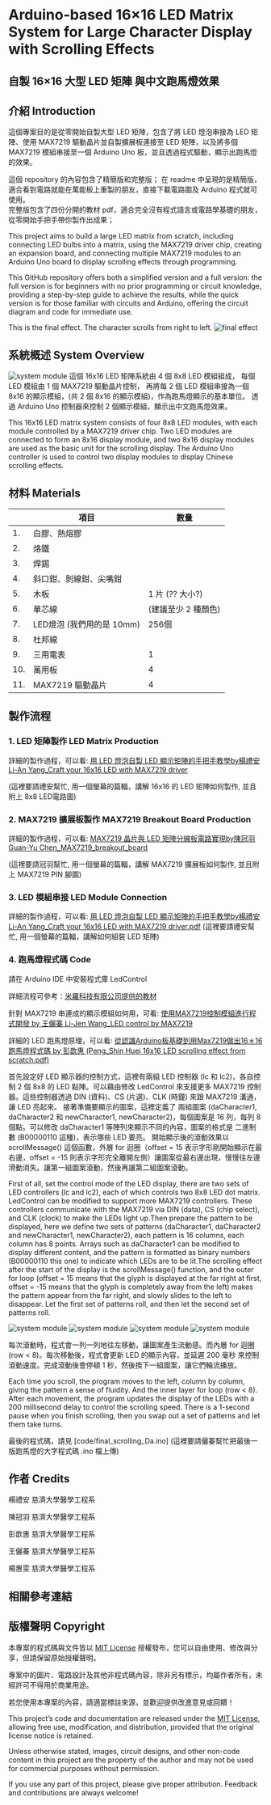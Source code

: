 # Arduino-based 16×16 LED Matrix System for Large Character Display with Scrolling Effects
## 自製 16×16 大型 LED 矩陣 與中文跑馬燈效果

## 介紹 Introduction

這個專案目的是從零開始自製大型 LED 矩陣，包含了將 LED 燈泡串接為 LED 矩陣、使用 MAX7219 驅動晶片並自製擴展板連接至 LED 矩陣，以及將多個 MAX7219 模組串接至一個 Arduino Uno 板，並且透過程式驅動，顯示出跑馬燈的效果。

這個 repository 的內容包含了精簡版和完整版；
在 readme 中呈現的是精簡版，適合看到電路就能在萬能板上重製的朋友，直接下載電路圖及 Arduino 程式就可使用。  
完整版包含了四份分開的教材 pdf，適合完全沒有程式語言或電路學基礎的朋友，從零開始手把手帶你製作出成果；

This project aims to build a large LED matrix from scratch, including connecting LED bulbs into a matrix, using the MAX7219 driver chip, creating an expansion board, and connecting multiple MAX7219 modules to an Arduino Uno board to display scrolling effects through programming. 

This GitHub repository offers both a simplified version and a full version: the full version is for beginners with no prior programming or circuit knowledge, providing a step-by-step guide to achieve the results, while the quick version is for those familiar with circuits and Arduino, offering the circuit diagram and code for immediate use.

This is the final effect. The character scrolls from right to left.
![final effect](./img_readme/final_show.jpg)

## 系統概述 System Overview

![system module](./img_readme/system_modules.jpg)
這個 16x16 LED 矩陣系統由 4 個 8x8 LED 模組組成，
每個 LED 模組由 1 個 MAX7219 驅動晶片控制，
再將每 2 個 LED 模組串接為一個 8x16 的顯示模組，(共 2 個 8x16 的顯示模組)，作為跑馬燈顯示的基本單位。
透過 Arduino Uno 控制器來控制 2 個顯示模組，顯示出中文跑馬燈效果。

This 16x16 LED matrix system consists of four 8x8 LED modules, with each module controlled by a MAX7219 driver chip. 
Two LED modules are connected to form an 8x16 display module, and two 8x16 display modules are used as the basic unit for the scrolling display. 
The Arduino Uno controller is used to control two display modules to display Chinese scrolling effects.



## 材料 Materials

|     | 項目                   | 數量                |
| --- | ---------------------- | ------------------- |
| 1.  | 白膠、熱熔膠           |                     |
| 2.  | 烙鐵                   |                     |
| 3.  | 焊錫                   |                     |
| 4.  | 斜口鉗、剝線鉗、尖嘴鉗 |                     |
| 5.  | 木板                   | 1 片  (?? 大小?)              |
| 6.  | 單芯線                 | (建議至少 2 種顏色) |
| 7.  | LED燈泡 (我們用的是 10mm)         | 256個               |
| 8.  | 杜邦線                 |                     |
| 9.  | 三用電表               | 1                   |
| 10. | 萬用板                 | 4                   |
| 11. | MAX7219 驅動晶片       | 4                   |

## 製作流程 
### 1. LED 矩陣製作 LED Matrix Production
詳細的製作過程，可以看: [用 LED 燈泡自製 LED 顯示矩陣的手把手教學by楊禮安 Li-An Yang_Craft your 16x16 LED with MAX7219 driver](Li-An%20Yang_Craft%20your%2016x16%20LED%20with%20MAX7219%20driver.pdf)

(這裡要請禮安幫忙, 用一個螢幕的篇輻，講解 16x16 的 LED 矩陣如何製作, 並且附上 8x8 LED電路圖)

### 2. MAX7219 擴展板製作 MAX7219 Breakout Board Production
詳細的製作過程，可以看: [MAX7219
晶片與 LED 矩陣分線板電路實現by陳冠羽 Guan-Yu Chen_MAX7219_breakout_board](Guan-Yu%20Chen_MAX7219_breakout_board.pdf)

(這裡要請冠羽幫忙, 用一個螢幕的篇輻，講解 MAX7219 擴展板如何製作, 並且附上 MAX7219 PIN 腳圖)

### 3. LED 模組串接 LED Module Connection
詳細的製作過程，可以看: [用 LED 燈泡自製 LED 顯示矩陣的手把手教學by楊禮安 Li-An Yang_Craft your 16x16 LED with MAX7219 driver.pdf](Li-An%20Yang_Craft%20your%2016x16%20LED%20with%20MAX7219%20driver.pdf)
(這裡要請禮安幫忙, 用一個螢幕的篇輻，講解如何組裝 LED 矩陣)

### 4. 跑馬燈程式碼 Code
請在 Arduino IDE 中安裝程式庫 LedControl

詳細流程可參考：[米羅科技有限公司提供的教材](https://shop.mirotek.com.tw/tutorial/arduino-max7219)

針對 MAX7219 串連成的顯示模組如何用，可看: [使用MAX7219控制模組進行程式開發 by 王儷蓁 Li-Jen Wang_LED control by MAX7219](Li-Jen%20Wang_LED%20control%20by%20MAX7219.pdf)

詳細的 LED 跑馬燈原理，可以看: [從認識Arduino板基礎到用Max7219做出16＊16跑馬燈程式碼 by 彭歆惠 (Peng_Shin Huei 16x16 LED scrolling effect from scratch.pdf)](Peng_Shin%20Huei%2016x16%20LED%20scrolling%20effect%20from%20scratch.pdf)

首先設定好 LED 顯示器的控制方式，這裡有兩組 LED 控制器 (lc 和 lc2)，各自控制 2 個 8x8 的 LED 點陣。可以藉由修改 LedControl 來支援更多 MAX7219 控制器。這些控制器透過 DIN (資料)、CS (片選)、CLK (時鐘) 來跟 MAX7219 溝通，讓 LED 亮起來。
接著準備要顯示的圖案，這裡定義了 兩組圖案 (daCharacter1, daCharacter2 和 newCharacter1, newCharacter2)，每個圖案是 16 列，每列 8 個點。可以修改 daCharacter1 等陣列來顯示不同的內容，圖案的格式是 二進制數 (B00000110 這種)，表示哪些 LED 要亮。
開始顯示後的滾動效果以scrollMessage() 這個函數，外層 for 迴圈（offset = 15 表示字形剛開始顯示在最右邊，offset = -15 則表示字形完全離開左側）讓圖案從最右邊出現，慢慢往左邊滑動消失。讓第一組圖案滾動，然後再讓第二組圖案滾動。

First of all, set the control mode of the LED display, there are two sets of LED controllers (lc and lc2), each of which controls two 8x8 LED dot matrix. LedControl can be modified to support more MAX7219 controllers. These controllers communicate with the MAX7219 via DIN (data), CS (chip select), and CLK (clock) to make the LEDs light up.Then prepare the pattern to be displayed, here we define two sets of patterns (daCharacter1, daCharacter2 and newCharacter1, newCharacter2), each pattern is 16 columns, each column has 8 points. Arrays such as daCharacter1 can be modified to display different content, and the pattern is formatted as binary numbers (B00000110 this one) to indicate which LEDs are to be lit.The scrolling effect after the start of the display is the scrollMessage() function, and the outer for loop (offset = 15 means that the glyph is displayed at the far right at first, offset = -15 means that the glyph is completely away from the left) makes the pattern appear from the far right, and slowly slides to the left to disappear. Let the first set of patterns roll, and then let the second set of patterns roll.

![system module](https://github.com/user-attachments/assets/568b297b-5936-4c42-8a4f-a9d58ea2959b)
![system module](https://github.com/user-attachments/assets/58ec0274-411f-4c88-b590-febd8bce6a7f)
![system module](https://github.com/user-attachments/assets/7e2b2d5f-8078-4360-ab43-4bca24ae289a)
![system module](https://github.com/user-attachments/assets/673e7490-44a4-43e8-848a-d14b2a3fc65d)

每次滾動時，程式會一列一列地往左移動，讓圖案產生流動感。而內層 for 迴圈 (row < 8)。每次移動後，程式會更新 LED 的顯示內容，並延遲 200 毫秒 來控制滾動速度。完成滾動後會停頓 1 秒，然後換下一組圖案，讓它們輪流播放。

Each time you scroll, the program moves to the left, column by column, giving the pattern a sense of fluidity. And the inner layer for loop (row < 8). After each movement, the program updates the display of the LEDs with a 200 millisecond delay to control the scrolling speed. There is a 1-second pause when you finish scrolling, then you swap out a set of patterns and let them take turns.


最後的程式碼，請見  [code/final_scrolling_Da.ino]
(這裡要請儷蓁幫忙把最後一版跑馬燈的大字程式碼 .ino 檔上傳)



## 作者 Credits
楊禮安 慈濟大學醫學工程系

陳冠羽 慈濟大學醫學工程系

彭歆惠 慈濟大學醫學工程系

王儷蓁 慈濟大學醫學工程系

楊惠雯 慈濟大學醫學工程系

## 相關參考連結


## 版權聲明 Copyright

本專案的程式碼與文件皆以 [MIT License](https://opensource.org/licenses/MIT) 授權發布，您可以自由使用、修改與分享，但請保留原始授權聲明。  

專案中的圖片、電路設計及其他非程式碼內容，除非另有標示，均屬作者所有，未經許可不得用於商業用途。  

若您使用本專案的內容，請適當標註來源，並歡迎提供改進意見或回饋！

This project’s code and documentation are released under the [MIT License](https://opensource.org/licenses/MIT), allowing free use, modification, and distribution, provided that the original license notice is retained.  

Unless otherwise stated, images, circuit designs, and other non-code content in this project are the property of the author and may not be used for commercial purposes without permission.  

If you use any part of this project, please give proper attribution. Feedback and contributions are always welcome!

